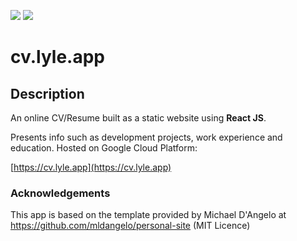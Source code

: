 ![](https://github.com/Lylio/image-repo/blob/master/logos/react.png?raw=true)
![](https://github.com/Lylio/image-repo/blob/master/logos/gcp.png?raw=true)
# cv.lyle.app

## Description
An online CV/Resume built as a static website using <b>React JS</b>. 

Presents info such as development projects, work experience and education. Hosted on Google Cloud Platform:

[https://cv.lyle.app](https://cv.lyle.app)

### Acknowledgements

This app is based on the template provided by Michael D'Angelo at https://github.com/mldangelo/personal-site (MIT Licence)

